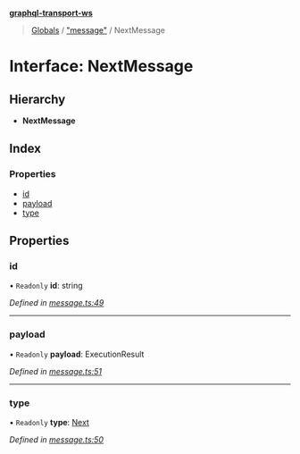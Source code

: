 **[graphql-transport-ws](../README.md)**

> [Globals](../README.md) / ["message"](../modules/_message_.md) / NextMessage

# Interface: NextMessage

## Hierarchy

* **NextMessage**

## Index

### Properties

* [id](_message_.nextmessage.md#id)
* [payload](_message_.nextmessage.md#payload)
* [type](_message_.nextmessage.md#type)

## Properties

### id

• `Readonly` **id**: string

*Defined in [message.ts:49](https://github.com/enisdenjo/graphql-transport-ws/blob/624b4ce/src/message.ts#L49)*

___

### payload

• `Readonly` **payload**: ExecutionResult

*Defined in [message.ts:51](https://github.com/enisdenjo/graphql-transport-ws/blob/624b4ce/src/message.ts#L51)*

___

### type

• `Readonly` **type**: [Next](../enums/_message_.messagetype.md#next)

*Defined in [message.ts:50](https://github.com/enisdenjo/graphql-transport-ws/blob/624b4ce/src/message.ts#L50)*
